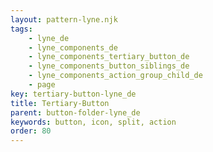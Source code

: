 ```yaml
---
layout: pattern-lyne.njk
tags: 
    - lyne_de
    - lyne_components_de
    - lyne_components_tertiary_button_de
    - lyne_components_button_siblings_de
    - lyne_components_action_group_child_de
    - page
key: tertiary-button-lyne_de
title: Tertiary-Button
parent: button-folder-lyne_de
keywords: button, icon, split, action
order: 80
---
```

